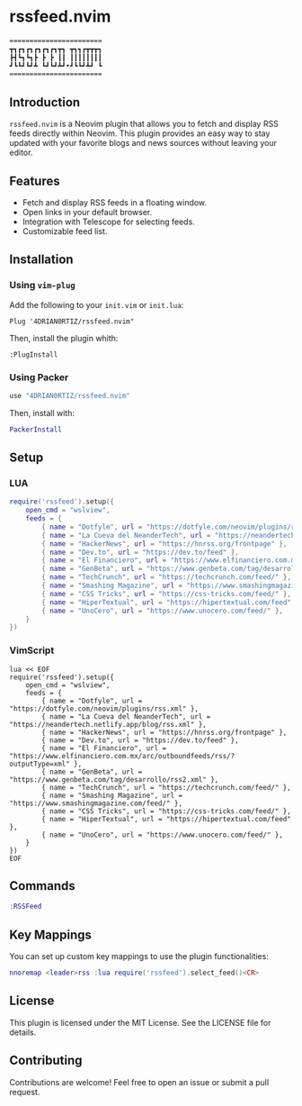 # rssfeed.nvim

```txt
=======================
┳┓┏┓┏┓┏┓┏┓┏┓┳┓ ┳┓┓┏┳┳┳┓
┣┫┗┓┗┓┣ ┣ ┣ ┃┃ ┃┃┃┃┃┃┃┃
┛┗┗┛┗┛┻ ┗┛┗┛┻┛•┛┗┗┛┻┛ ┗
=======================
```

## Introduction

`rssfeed.nvim` is a Neovim plugin that allows you to fetch and display RSS feeds directly within Neovim. This plugin provides an easy way to stay updated with your favorite blogs and news sources without leaving your editor.

## Features

- Fetch and display RSS feeds in a floating window.
- Open links in your default browser.
- Integration with Telescope for selecting feeds.
- Customizable feed list.

## Installation

### Using `vim-plug`

Add the following to your `init.vim` or `init.lua`:

```vim
Plug '4DRIAN0RTIZ/rssfeed.nvim"
```

Then, install the plugin whith:

```vim
:PlugInstall
```

### Using Packer

```lua
use "4DRIAN0RTIZ/rssfeed.nvim"
```

Then, install with:

```lua
PackerInstall
```

## Setup

### LUA

```lua
require('rssfeed').setup({
    open_cmd = "wslview",
    feeds = {
        { name = "Dotfyle", url = "https://dotfyle.com/neovim/plugins/rss.xml" },
        { name = "La Cueva del NeanderTech", url = "https://neandertech.netlify.app/blog/rss.xml" },
        { name = "HackerNews", url = "https://hnrss.org/frontpage" },
        { name = "Dev.to", url = "https://dev.to/feed" },
        { name = "El Financiero", url = "https://www.elfinanciero.com.mx/arc/outboundfeeds/rss/?outputType=xml" },
        { name = "GenBeta", url = "https://www.genbeta.com/tag/desarrollo/rss2.xml" },
        { name = "TechCrunch", url = "https://techcrunch.com/feed/" },
        { name = "Smashing Magazine", url = "https://www.smashingmagazine.com/feed/" },
        { name = "CSS Tricks", url = "https://css-tricks.com/feed/" },
        { name = "HiperTextual", url = "https://hipertextual.com/feed" },
        { name = "UnoCero", url = "https://www.unocero.com/feed/" },
    }
})
```

### VimScript

```vim
lua << EOF
require('rssfeed').setup({
    open_cmd = "wslview",
    feeds = {
        { name = "Dotfyle", url = "https://dotfyle.com/neovim/plugins/rss.xml" },
        { name = "La Cueva del NeanderTech", url = "https://neandertech.netlify.app/blog/rss.xml" },
        { name = "HackerNews", url = "https://hnrss.org/frontpage" },
        { name = "Dev.to", url = "https://dev.to/feed" },
        { name = "El Financiero", url = "https://www.elfinanciero.com.mx/arc/outboundfeeds/rss/?outputType=xml" },
        { name = "GenBeta", url = "https://www.genbeta.com/tag/desarrollo/rss2.xml" },
        { name = "TechCrunch", url = "https://techcrunch.com/feed/" },
        { name = "Smashing Magazine", url = "https://www.smashingmagazine.com/feed/" },
        { name = "CSS Tricks", url = "https://css-tricks.com/feed/" },
        { name = "HiperTextual", url = "https://hipertextual.com/feed" },
        { name = "UnoCero", url = "https://www.unocero.com/feed/" },
    }
})
EOF
```

## Commands

```lua
:RSSFeed
```

## Key Mappings

You can set up custom key mappings to use the plugin functionalities:

```lua
nnoremap <leader>rss :lua require('rssfeed').select_feed()<CR>
```

## License

This plugin is licensed under the MIT License. See the LICENSE file for details.

## Contributing

Contributions are welcome! Feel free to open an issue or submit a pull request.
